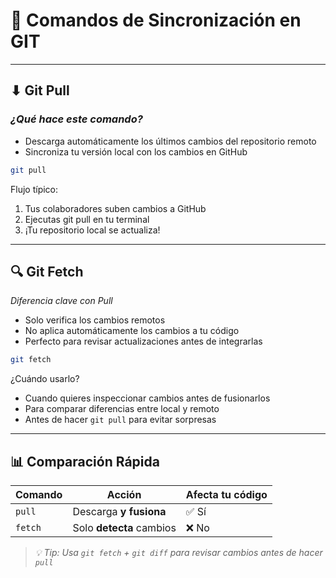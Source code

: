 # 🔄 **Comandos de Sincronización en GIT**

---

## ⬇ **Git Pull**  
### _¿Qué hace este comando?_  
- Descarga automáticamente los últimos cambios del repositorio remoto  
- Sincroniza tu versión local con los cambios en GitHub  

```bash
git pull
```

Flujo típico:
1. Tus colaboradores suben cambios a GitHub
2. Ejecutas git pull en tu terminal
3. ¡Tu repositorio local se actualiza!

---

## **🔍 Git Fetch**
*Diferencia clave con Pull*
- Solo verifica los cambios remotos
- No aplica automáticamente los cambios a tu código
- Perfecto para revisar actualizaciones antes de integrarlas
```bash
git fetch
```

¿Cuándo usarlo?
- Cuando quieres inspeccionar cambios antes de fusionarlos
- Para comparar diferencias entre local y remoto
- Antes de hacer `git pull` para evitar sorpresas

---

## **📊 Comparación Rápida**
| Comando | Acción                | Afecta tu código |  
|---------|-----------------------|------------------|
| `pull`  | Descarga **y fusiona** | ✅ Sí            |
| `fetch` | Solo **detecta** cambios | ❌ No          |

> *💡 Tip: Usa `git fetch` + `git diff` para revisar cambios antes de hacer `pull`*
